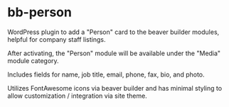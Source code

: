 # bb-person

WordPress plugin to add a "Person" card to the beaver builder modules, helpful for company staff listings.

After activating, the "Person" module will be available under the "Media" module category.

Includes fields for name, job title, email, phone, fax, bio, and photo.

Utilizes FontAwesome icons via beaver builder and has minimal styling to allow customization / integration via site theme.
